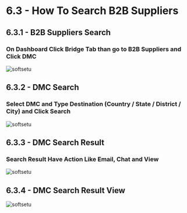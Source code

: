 # 6.3 - How To Search B2B Suppliers

## 6.3.1 -  B2B Suppliers Search

### On Dashboard Click Bridge Tab than go to B2B Suppliers and Click DMC

<img :src="$withBase('/images/PDF IMAGES/BRIDGE SEARCH/B2B SUPPLIERS/DMC.png')" alt="softsetu" class="image-style" />

## 6.3.2 - DMC Search

### Select DMC and Type Destination (Country / State / District / City) and Click Search

<img :src="$withBase('/images/PDF IMAGES/BRIDGE SEARCH/B2B SUPPLIERS/DMC SEARCH.png')" alt="softsetu" class="image-style" />

## 6.3.3 - DMC Search Result

### Search Result Have Action Like Email, Chat and View

<img :src="$withBase('/images/PDF IMAGES/BRIDGE SEARCH/B2B SUPPLIERS/DMC SEARCH RESULT.png')" alt="softsetu" class="image-style" />

## 6.3.4 - DMC Search Result View

<img :src="$withBase('/images/PDF IMAGES/BRIDGE SEARCH/B2B SUPPLIERS/DMC VIEW.png')" alt="softsetu" class="image-style" />

